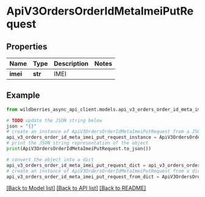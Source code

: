 # ApiV3OrdersOrderIdMetaImeiPutRequest


## Properties

Name | Type | Description | Notes
------------ | ------------- | ------------- | -------------
**imei** | **str** | IMEI | 

## Example

```python
from wildberries_async_api_client.models.api_v3_orders_order_id_meta_imei_put_request import ApiV3OrdersOrderIdMetaImeiPutRequest

# TODO update the JSON string below
json = "{}"
# create an instance of ApiV3OrdersOrderIdMetaImeiPutRequest from a JSON string
api_v3_orders_order_id_meta_imei_put_request_instance = ApiV3OrdersOrderIdMetaImeiPutRequest.from_json(json)
# print the JSON string representation of the object
print(ApiV3OrdersOrderIdMetaImeiPutRequest.to_json())

# convert the object into a dict
api_v3_orders_order_id_meta_imei_put_request_dict = api_v3_orders_order_id_meta_imei_put_request_instance.to_dict()
# create an instance of ApiV3OrdersOrderIdMetaImeiPutRequest from a dict
api_v3_orders_order_id_meta_imei_put_request_from_dict = ApiV3OrdersOrderIdMetaImeiPutRequest.from_dict(api_v3_orders_order_id_meta_imei_put_request_dict)
```
[[Back to Model list]](../README.md#documentation-for-models) [[Back to API list]](../README.md#documentation-for-api-endpoints) [[Back to README]](../README.md)



